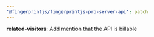 ```yaml
---
'@fingerprintjs/fingerprintjs-pro-server-api': patch
---
```


**related-visitors**: Add mention that the API is billable